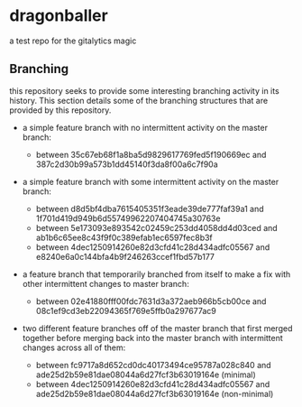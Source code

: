 # dragonballer

a test repo for the gitalytics magic

## Branching

this repository seeks to provide some interesting branching activity in its
history. This section details some of the branching structures that are
provided by this repository.

- a simple feature branch with no intermittent activity on the master branch:

  - between 35c67eb68f1a8ba5d9829617769fed5f190669ec and
    387c2d30b99a573b1dd45140f3da8f00a6c7f90a

- a simple feature branch with some intermittent activity on the master
  branch:

  - between d8d5bf4dba7615405351f3eade39de777faf39a1 and
    1f701d419d949b6d55749962207404745a30763e
  - between 5e173093e893542c02459c253dd4058dd4d03ced and
    ab1b6c65ee8c43f9f0c389efab1ec6597fec8b3f
  - between 4dec1250914260e82d3cfd41c28d434adfc05567 and
    e8240e6a0c144bfa4b9f246263ccef1fbd57b177

- a feature branch that temporarily branched from itself to make a
  fix with other intermittent changes to master branch:

  - between 02e41880fff00fdc7631d3a372aeb966b5cb00ce and
    08c1ef9cd3eb22094365f769e5ffb0a297677ac9

- two different feature branches off of the master branch that first merged
  together before merging back into the master branch with intermittent
  changes across all of them:

  - between fc9717a8d652cd0dc40173494ce95787a028c840 and
    ade25d2b59e81dae08044a6d27fcf3b63019164e (minimal)
  - between 4dec1250914260e82d3cfd41c28d434adfc05567 and
    ade25d2b59e81dae08044a6d27fcf3b63019164e (non-minimal)
